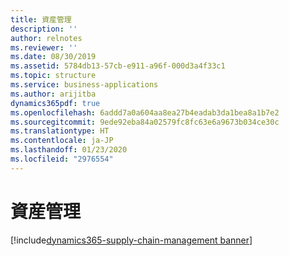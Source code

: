 ```yaml
---
title: 資産管理
description: ''
author: relnotes
ms.reviewer: ''
ms.date: 08/30/2019
ms.assetid: 5784db13-57cb-e911-a96f-000d3a4f33c1
ms.topic: structure
ms.service: business-applications
ms.author: arijitba
dynamics365pdf: true
ms.openlocfilehash: 6addd7a0a604aa8ea27b4eadab3da1bea8a1b7e2
ms.sourcegitcommit: 9ede92eba84a02579fc8fc63e6a9673b034ce30c
ms.translationtype: HT
ms.contentlocale: ja-JP
ms.lasthandoff: 01/23/2020
ms.locfileid: "2976554"
---
```

# <a name="asset-management"></a>資産管理

[!include[dynamics365-supply-chain-management banner](../includes/dynamics365-supply-chain-management.md)]

<!--structure start-->

<!--structure end-->



